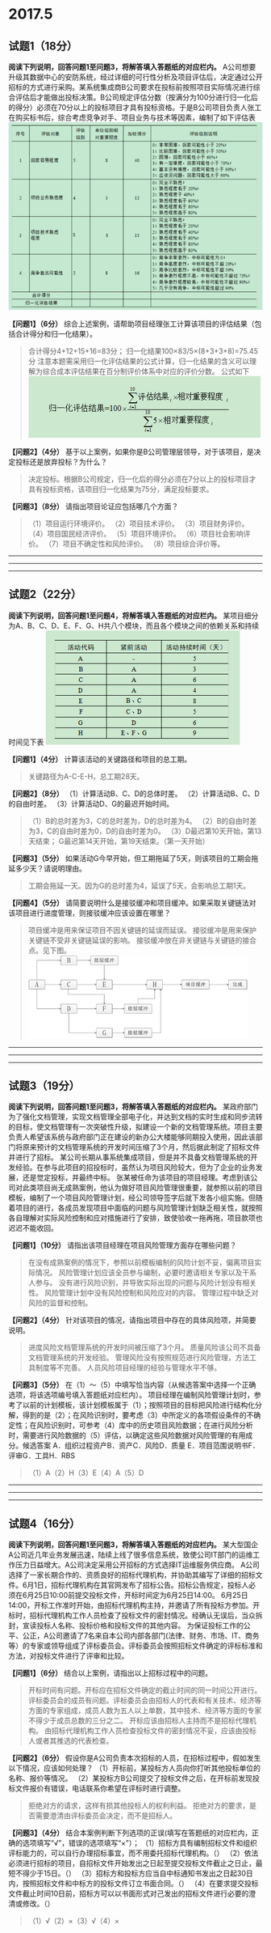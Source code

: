 # 2017.5

## 试题1（18分）

**阅读下列说明，回答问题1至问题3，将解答填入答题纸的对应栏内。**
A公司想要升级其数据中心的安防系统，经过详细的可行性分析及项目评估后，决定通过公开招标的方式进行采购。某系统集成商B公司要求在投标前按照项目实际情况进行综合评估后才能做出投标决策。B公司规定评估分数（按满分为100分进行归一化后的得分）必须在70分以上的投标项目才具有投标资格。于是B公司项目负责人张工在购买标书后，综合考虑竞争对手、项目业务与技术等因素，编制了如下评估表
![2017.5.1.png](res/2017.5.1.png)

**【问题1】（6分）**
综合上述案例，请帮助项目经理张工计算该项目的评估结果（包括合计得分和归一化结果）。
>合计得分4+12+15+16=83分；
归一化结果100×83/5×(8+3+3+8)=75.45分
注意本题需采用归一化评估结果的公式计算，归一化结果的含义可以理解为综合成本评估结果在百分制评价体系中对应的评价分数。
  公式如下
![2017.5.2.png](res/2017.5.2.png)

**【问题2】（4分）**
基于以上案例，如果你是B公司管理层领导，对于该项目，是决定投标还是放弃投标？为什么？
>决定投标。根据B公司规定，归一化后的得分必须在7分以上的投标项目才具有投标资格，该项目归一化结果为75分，满足投标要求。

**【问题3】（8分）**
请指出项目论证应包括哪几个方面？
>（1）项目运行环境评价。
（2）项目技术评价。
（3）项目财务评价。
（4）项目国民经济评价。
（5）项目环境评价。
（6）项目社会影响评价。
（7）项目不确定性和风险评价。
（8）项目综合评价等。

---
---
---

## 试题2（22分）

**阅读下列说明，回答问题1至问题4，将解答填入答题纸的对应栏内。**
某项目细分为A、B、C、D、E、F、G、H共八个模块，而且各个模块之间的依赖关系和持续时间见下表
![2017.5.3.png](res/2017.5.3.png)

**【问题1】（4分）**
计算该活动的关键路径和项目的总工期。
>关键路径为A-C-E-H，总工期28天。

**【问题2】（8分）**
（1）计算活动B、C、D的总体时差。
（2）计算活动B、C、D的自由时差。
（3）计算活动D、G的最迟开始时间。
>（1）B的总时差为3，C的总时差为，D的总时差为4。
（2）B的自由时差为3，C的自由时差为0，D的自由时差为0。
（3）D最迟第10天开始，第13天结束；
    G最迟第14天开始，第19天结束。（第一天开始）

**【问题3】（5分）**
如果活动G今早开始，但工期拖延了5天，则该项目的工期会拖延多少天？请说明理由。
>工期会拖延一天。因为G的总时差为4，延误了5天，会影响总工期1天。

**【问题4】（5分）**
请简要说明什么是接驳缓冲和项目缓冲。如果采取关键链法对该项目进行进度管理，则接驳缓冲应该设置在哪里？
>项目缓冲是用来保证项目不因关键链的延误而延误。
接驳缓冲是用来保护关键链不受非关键链延误的影响。
接驳缓冲放在非关键链与关键链的接合点。见下图。
![217.5.4.png](res/2017.5.4.png)

---
---
---

## 试题3（19分）

**阅读下列说明，回答问题1至问题3，将解答填入答题纸的对应栏内。**
某政府部门为了强化文档管理，实现文档管理全部电子化，并达到文档的实时生成和同步流转的目标，使文档管理有一次突破性升级，拟建设一个新的文档管理系统。项目主要负责人希望该系统与政府部门正在建设的新办公大楼能够同期投入使用，因此该部门将原来预计的文档管理系统的开发时间压缩了3个月，然后据此制定了招标文件并进行了招标。
某公司长期从事系统集成项目，但是并不具备文档管理系统的开发经验。在参与此项目的招投标时，虽然认为项目风险较大，但为了企业的业务发展，还是觉定投标，并最终中标。
张某被任命为该项目的项目经理。考虑到该公司对此类项目尚无成熟案例，他认为做好项目风险管理很重要，就参照以前的项目模板，编制了一个项目风险管理计划，经公司领导签字后就下发各小组实施。但随着项目的进行，各成员发现项目中面临的问题与风险管理计划缺乏相关性，就按照各自理解对实际风险控制和应对措施进行了安排，致使验收一拖再拖，项目款项也迟迟不能收回。

**【问题1】（10分）**
请指出该项目经理在项目风险管理方面存在哪些问题？
>在没有成熟案例的情况下，参照以前模板编制的风险计划不妥，偏离项目实际情况。
风险管理计划应该全员参与编制，必要时邀请相关专家以及干系人参与。
没有进行风险识别，并导致实际出现的问题与风险计划没有相关性。
风险管理计划中没有风险控制和风险应对的内容。
管理过程中缺乏对风险的监督和控制。

**【问题2】（4分）**
针对该项目的情况，请指出项目中存在的具体风险项，并简要说明。
>进度风险文档管理系统的开发时间被压缩了3个月。
质量风险该公司不具备文档管理系统的开发经验。
管理风险没有按照规范进行风险管理，方法工具制度等不完善。
人员风险项目经理的经验与管理水平不够。

**【问题3】（5分）**
在（1）～（5）中填写恰当内容（从候选答案中选择一个正确选项，将该选项编号填入答题纸对应栏内）。
项目经理在编制风险管理计划时，参考了以前的计划模板，该计划模板属于（1）；按照项目的目标把风险进行结构化分解，得到的是（2）；在风险识别时，要考虑（3）中所定义的各项假设条件的不确定性；在风险识别时，可参考（4）库中的历史项目风险数据；在进行风险分析时，需要进行风险数据的（5）评估，以确定这些风险数据对风险管理的有用成分。候选答案
A．组织过程资产B．资产C．风险D．质量
E．项目范围说明书F．评审G．工具H．RBS
>（1）A（2）H（3）E（4）A（5）D

---
---
---

## 试题4（16分）

**阅读下列说明，回答问题1至问题3，将解答填入答题纸的对应栏内。**
某大型国企A公司近几年业务发展迅速，陆续上线了很多信息系统，致使公司IT部门的运维工作压力日益增大。A公司决定采用公开招标的方式选择IT运维服务供应商。
A公司选择了一家长期合作的、资质良好的招标代理机构，并协助其编写了详细的招标文件。6月1日，招标代理机构在其官网发布了招标公告。招标公告规定，投标人必须在6月25日10:00前提交投标文件，开标时间定为6月25日14:00。
6月25日14:00，开标工作准时开始，由招标代理机构主持，并邀请了所有投标方参加。开标时，招标代理机构工作人员检查了投标文件的密封情况。经确认无误后，当众拆封，宣读投标人名称、投标价格和投标文件的其他内容。
为保证投标工作的公平、公正，A公司邀请了7名来自本公司内部各部门(法律、财务、市场、IT、商务等）的专家或领导组成了评标委员会。评标委员会按照招标文件确定的评标标准和方法，对投标文件进行了评审和比较。

**【问题1】（6分）**
结合以上案例，请指出以上招标过程中的问题。
>开标时间有问题。开标应在招标文件确定的截止时间的同一时间公开进行。
评标委员会的成员有问题。评标委员会由招标人的代表和有关技术、经济等方面的专家组成，成员人数为五人以上单数，其中技术、经济等方面的专家不得少于成员总数的三分之二。
开标应该由招标人主持而不是招标代理机构。
由招标代理机构工作人员检查投标文件的密封情况不妥，应该由投标人或者其推选的代表检查。

**【问题2】（6分）**
假设你是A公司负责本次招标的人员，在招标过程中，假如发生以下情况，应该如何处理？
（1）开标前，某投标方人员向你打听其他投标单位的名称、报价等情况。
（2）某投标方B公司提交了投标文件之后，在开标前发现投标文件报价有错误，电话联系你希望在评标时进行调整。
>拒绝对方的请求，这样有损其他投标人的权利利益。
拒绝对方的要求，是否需要澄清由评标委员会决定，而不是招标人。

**【问题3】（4分）**
结合本案例判断下列选项的正误(填写在答题纸的对应栏内，正确的选项填写“√”，错误的选项填写“×”）；
（1）招标方具有编制招标文件和组织评标能力的，可以自行办理招标事宜，而不用委托招标代理机构。（）
（2）依法必须进行招标的项目，自招标文件开始发出之日起至提交投标文件截止之日止，最短不得少于15日。（）
（3）招标方和投标方应当自中标通知书发出之日起30日内，按照招标文件和中标方的投标文件订立书面合同。（）
（4）在要求提交投标文件截止时间10日前，招标方可以以书面形式对己发出的招标文件进行必要的澄清或修改。（）
>（1）√（2）×（3）√（4）×
